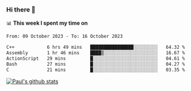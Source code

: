 ### Hi there 👋

📊 **This week I spent my time on**
<!--START_SECTION:waka-->

```txt
From: 09 October 2023 - To: 16 October 2023

C++            6 hrs 49 mins   ████████████████░░░░░░░░░   64.32 %
Assembly       1 hr 46 mins    ████▒░░░░░░░░░░░░░░░░░░░░   16.67 %
ActionScript   29 mins         █░░░░░░░░░░░░░░░░░░░░░░░░   04.61 %
Bash           27 mins         █░░░░░░░░░░░░░░░░░░░░░░░░   04.27 %
C              21 mins         █░░░░░░░░░░░░░░░░░░░░░░░░   03.35 %
```

<!--END_SECTION:waka-->


[![Paul's github stats](https://github-readme-stats.vercel.app/api?username=mickeyouyou&theme=dracula&show_icons=true)](https://github.com/anuraghazra/github-readme-stats)
